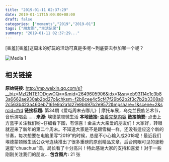 ```yaml
---
title: "2019-01-11 02:37:29"
date: 2019-01-11T15:00:00+08:00
draft: false
categories: ["moments","2019","2019-01"]
tags: ["朋友圈","生活记录"]
summary: "2019-01-11 02:37:29..."
---
```


[害羞][害羞]这周末的好玩的活动可真是多呢～到底要去参加哪一个呢？

![Media 1](/Moments/photos/2019-01-11/201901110237290.jpg)

## 相关链接

**原始链接:** http://mp.weixin.qq.com/s?__biz=MzI2NTE1ODgwOQ==&mid=2649605906&idx=1&sn=eb93114c1c3b83a6662ae930ab2bd27c&chksm=f2b8cee4c5cf47f29b62b2f3c7b2b3308a02c563b423a460eb7161e9a2a1d27e9b697b2e9572&mpshare=1&scene=2&srcid=#rd
**链接标题:** 第34期《爱屯周末去哪儿》| 摩托车展，乌克兰民族艺术节，音乐演唱会……
**来源:** 埃德蒙顿微生活
**本地链接:** [查看完整内容](/link_content/2019/01/2019-01-11-5/link_content/)
**链接摘要:** 点击上方蓝字关注我们哟~仔细看下图，有惊喜！金主大大亲爱的朋友们！大家好，转眼就迎来了新年的第二个周末。不知道大家是不是跟雪糊一样，还没有适应这个新的节奏，每次想要在电脑里写“2019”的时候，总是不小心输入成2018呢！最近我们埃德蒙顿微生活公众号连续推出了很多重磅的原创精品文章，后台肉眼可见的涨粉速度“chuachua”滴，局长看了十分高兴！特此感谢大家的支持和喜爱！对于一些刚刚关注我们的朋友...
**包含图片:** 21 张

